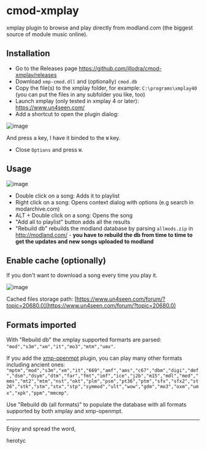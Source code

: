 # cmod-xmplay

xmplay plugin to browse and play directly from modland.com (the biggest source of module music online).

## Installation

* Go to the Releases page https://github.com/jllodra/cmod-xmplay/releases
* Download `xmp-cmod.dll` and (optionally) `cmod.db`
* Copy the file(s) to the xmplay folder, for example: `C:\programs\xmplay40` (you can put the files in any subfolder you like, too)
* Launch xmplay (only tested in xmplay 4 or later): https://www.un4seen.com/
* Add a shortcut to open the plugin dialog:

![image](https://github.com/user-attachments/assets/2872595e-9467-490b-868a-925fc740610c)

And press a key, I have it binded to the `W` key.

* Close `Options` and press `W`.

## Usage

![image](https://github.com/user-attachments/assets/fc90521f-7c1b-4e5c-8e35-e9a5d28f632d)

* Double click on a song: Adds it to playlist
* Right click on a song: Opens context dialog with options (e.g search in modarchive.com)
* ALT + Double click on a song: Opens the song
* "Add all to playlist" button adds all the results
* "Rebuild db" rebuilds the modland database by parsing `allmods.zip` in http://modland.com/ - **you have to rebuild the db from time to time to get the updates and new songs uploaded to modland**

## Enable cache (optionally)

If you don't want to download a song every time you play it.

![image](https://github.com/user-attachments/assets/05886950-225c-437b-9c91-1cb866f0e7c5)

Cached files storage path: [https://www.un4seen.com/forum/?topic=20680.0](https://www.un4seen.com/forum/?topic=20680.0)

## Formats imported

With "Rebuild db" the xmplay supported formarts are parsed: `"mod","s3m","xm","it","mo3","mtm","umx"`.

If you add the [xmp-openmpt](https://lib.openmpt.org/libopenmpt/download/) plugin, you can play many other formats including ancient ones: 
`"mptm","mod","s3m","xm","it","669","amf","ams","c67","dbm","digi","dmf","dsm","dsym","dtm","far","fmt","imf","ice","j2b","m15","mdl","med","mms","mt2","mtm","nst","okt","plm","psm","pt36","ptm","sfx","sfx2","st26","stk","stm","stx","stp","symmod","ult","wow","gdm","mo3","oxm","umx","xpk","ppm","mmcmp"`.

Use "Rebuild db (all formats)" to populate the database with all formats supported by both xmplay and xmp-openmpt.

---

Enjoy and spread the word,

herotyc
